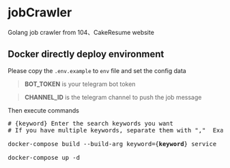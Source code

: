 # jobCrawler
Golang job crawler from 104、CakeResume website

## Docker directly deploy environment

Please copy the `.env.example` to `env` file and set the config data 

> **BOT_TOKEN** is your telegram bot token

> **CHANNEL_ID** is the telegram channel to push the job message

Then execute commands

<pre>
# {keyword} Enter the search keywords you want
# If you have multiple keywords, separate them with ","  Example: keyword=golang,python

docker-compose build --build-arg keyword={<b>keyword</b>} service

docker-compose up -d
</pre>
